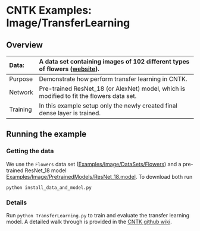 # CNTK Examples: Image/TransferLearning

## Overview

|Data:     |A data set containing images of 102 different types of flowers ([website](http://www.robots.ox.ac.uk/~vgg/data/flowers/102/index.html)).
|:---------|:---
|Purpose   |Demonstrate how perform transfer learning in CNTK.
|Network   |Pre-trained ResNet_18 (or AlexNet) model, which is modified to fit the flowers data set.
|Training  |In this example setup only the newly created final dense layer is trained.

## Running the example

### Getting the data

We use the `Flowers` data set ([Examples/Image/DataSets/Flowers](../DataSets/Flowers)) and a pre-trained ResNet_18 model [Examples/Image/PretrainedModels/ResNet_18.model](../PretrainedModels). To download both run 

`python install_data_and_model.py`

### Details

Run `python TransferLearning.py` to train and evaluate the transfer learning model. A detailed walk through is provided in the [CNTK github wiki](https://github.com/Microsoft/CNTK/wiki/How-do-I-in-Python). 
